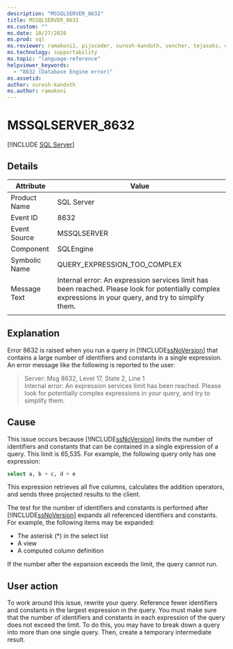 ```yaml
---
description: "MSSQLSERVER_8632"
title: MSSQLSERVER_8632
ms.custom: ""
ms.date: 10/27/2020
ms.prod: sql
ms.reviewer: ramakoni1, pijocoder, suresh-kandoth, vencher, tejasaks, docast
ms.technology: supportability
ms.topic: "language-reference"
helpviewer_keywords: 
  - "8632 (Database Engine error)"
ms.assetid: 
author: suresh-kandoth
ms.author: ramakoni
---
```

# MSSQLSERVER_8632
 [!INCLUDE [SQL Server](../../includes/applies-to-version/sqlserver.md)]

## Details

|Attribute|Value|
|---|---|
|Product Name|SQL Server|
|Event ID|8632|
|Event Source|MSSQLSERVER|
|Component|SQLEngine|
|Symbolic Name|QUERY_EXPRESSION_TOO_COMPLEX|
|Message Text|Internal error: An expression services limit has been reached. Please look for potentially complex expressions in your query, and try to simplify them.|
||

## Explanation

Error 8632 is raised when you run a query in [!INCLUDE[ssNoVersion](../../includes/ssnoversion-md.md)] that contains a large number of identifiers and constants in a single expression. An error message like the following is reported to the user:

> Server: Msg 8632, Level 17, State 2, Line 1  
Internal error: An expression services limit has been reached. Please look for potentially complex expressions in your query, and try to simplify them.

## Cause

This issue occurs because [!INCLUDE[ssNoVersion](../../includes/ssnoversion-md.md)] limits the number of identifiers and constants that can be contained in a single expression of a query. This limit is 65,535. For example, the following query only has one expression:

```sql
select a, b + c, d + e
```

This expression retrieves all five columns, calculates the addition operators, and sends three projected results to the client.

The test for the number of identifiers and constants is performed after [!INCLUDE[ssNoVersion](../../includes/ssnoversion-md.md)] expands all referenced identifiers and constants. For example, the following items may be expanded:

- The asterisk (*) in the select list
- A view
- A computed column definition

If the number after the expansion exceeds the limit, the query cannot run.

## User action

To work around this issue, rewrite your query. Reference fewer identifiers and constants in the largest expression in the query. You must make sure that the number of identifiers and constants in each expression of the query does not exceed the limit. To do this, you may have to break down a query into more than one single query. Then, create a temporary intermediate result.
